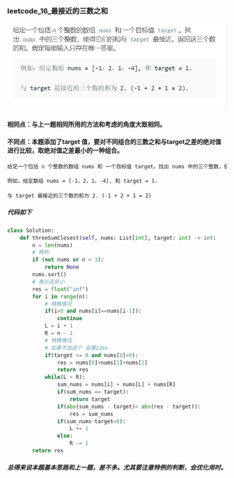 ### **leetcode_16_最接近的三数之和**
![图片](https://github.com/acm-py/Weekwork/raw/hmb/image_explain/LeetCode_16_最接近的三数之和.png)
#### 相同点：与上一题相同所用的方法和考虑的角度大致相同。

#### 不同点：本题添加了target 值，要对不同组合的三数之和与target之差的绝对值进行比较，取绝对值之差最小的一种组合。

```html
给定一个包括 n 个整数的数组 nums 和 一个目标值 target。找出 nums 中的三个整数，使得它们的和与 target 最接近。返回这三个数的和。假定每组输入只存在唯一答案。

例如，给定数组 nums = [-1，2，1，-4], 和 target = 1.

与 target 最接近的三个数的和为 2. (-1 + 2 + 1 = 2)
```

##### 代码如下

```python
class Solution:
    def threeSumClosest(self, nums: List[int], target: int) -> int:
        n = len(nums)
        # 特判
        if (not nums or n < 3):
            return None
        nums.sort()
        # 表示无穷小
        res = float("inf")
        for i in range(n):
            # 特殊情况
            if(i>0 and nums[i]==nums[i-1]):
                continue
            L = i + 1
            R = n - 1
            # 特殊情况
            # 如果不加这个 会慢12ms
            if(target <= 0 and nums[0]>0):
                res = nums[0]+nums[1]+nums[2]
                return res
            while(L < R):
                sum_nums = nums[i] + nums[L] + nums[R]
                if(sum_nums == target):
                    return target
                if(abs(sum_nums - target)< abs(res - target)):
                    res = sum_nums
                if(sum_nums-target<0):
                    L += 1
                else:
                    R -= 1
        return res
```

##### 总得来说本题基本思路和上一题，差不多。尤其要注意特例的判断，会优化用时。

